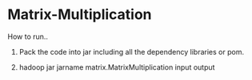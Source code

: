 Matrix-Multiplication
=====================

How to run..


1. Pack the code into jar including all the dependency libraries or pom.

2. hadoop jar jarname matrix.MatrixMultiplication input output
